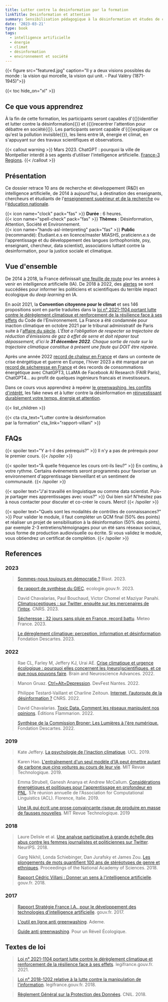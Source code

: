 ```yaml
---
title: Lutter contre la desinformation par la formation
linkTitle: Desinformation et attention
summary: Sensibilisation pédagogique à la désinformation et études de cas pratiques à destination d'enseignants, d'étudiants, de chercheurs et practiciens de l'apprentissage et développement des langues.
date: '2023-03-21'
type: book
tags:
  - intelligence artificielle
  - énergie
  - climat
  - désinformation
  - environnement et société
---
```


{{< figure src="featured.jpg" caption="Il y a deux visions possibles du monde : la vision qui morcelle, la vision qui unit. -  Paul Valéry (1871-1945)">}}

{{< toc hide_on="xl" >}}

## Ce que vous apprendrez

À la fin de cette formation, les participants seront capables d'{{<hl>}}identifier et lutter contre la désinformation{{</hl>}} et {{<hl>}}recentrer l'attention pour débattre en société{{</hl>}}. Les participants seront capable d'{{<hl>}}expliquer ce qu'est la pollution invisible{{</hl>}}, les liens entre IA, énergie et climat, en s'appuyant sur des travaux scientifiques et observations.

{{< callout warning >}}
Mars 2023. ChatGPT : pourquoi la ville de Montpellier interdit à ses agents d’utiliser l'intelligence artificielle. [France-3 Regions](https://france3-regions.francetvinfo.fr/occitanie/herault/montpellier/chatgpt-revolutionnaire-mais-qui-inquiete-pourquoi--2742446.html).
{{< /callout >}}

## Présentation

Ce dossier retrace 10 ans de recherche et développement (R&D) en intelligence artificielle, de 2014 à aujourd'hui, à destination des enseignants, chercheurs et étudiants de l'[enseignement supérieur et de la recherche](https://www.enseignementsup-recherche.gouv.fr/fr) ou l'[éducation nationale](https://www.education.gouv.fr/).

{{< icon name="clock" pack="fas" >}} <b>Durée</b> : 6 heures. <br>
{{< icon name="spell-check" pack="fas" >}} <b>Thèmes</b> : Désinformation, Attention, Société et Environnement. <br>
{{< icon name="hands-asl-interpreting" pack="fas" >}} <b>Public</b> (recommandé): Étudiant.e.s en licence/master MIASHS, praticienn.e.s de l'apprentissage et du développement des langues (orthophoniste, psy, enseignant, chercheur, data scientist), associations luttant contre la desinformation, pour la justice sociale et climatique.

## Vue d'ensemble

De 2014 à 2018, la France définissait [une feuille de route](https://www.mtpcours.fr/c/desinformation/rapport-villani/) pour les années à venir en intelligence artificielle (IA). De 2018 à 2022, des [alertes](https://www.mtpcours.fr/c/desinformation/emma-strubell/) se sont succédées pour informer les politiciens et scientifiques du terrible impact écologique du <i>deep learning</i> en IA.

En août 2021, la <b>Convention citoyenne pour le climat</b> et ses 146 propositions sont en partie traduites dans la [loi n° 2021-1104 portant lutte contre le dérèglement climatique et renforcement de la résilience face à ses effets](https://www.legifrance.gouv.fr/jorf/id/JORFTEXT000043956924) du Code de l'Environnement. La France a été condamnée pour inaction climatique en octobre 2021 par le tribunal administratif de Paris suite à l'[affaire du siècle](https://www.vie-publique.fr/en-bref/282012-changement-climatique-la-france-condamnee-pour-prejudice-ecologique). <i>L'État a l’obligation de respecter sa trajectoire de réduction d’émissions de gaz à effet de serre et doit réparer tout dépassement, d’ici le <b>31 décembre 2022</b>. Chaque sortie de route sur la trajectoire climatique constitue à présent une faute qui DOIT être réparée.</i>

Après une année 2022 [record de chaleur en France](https://meteofrance.com/actualites-et-dossiers/actualites/2022-annee-la-plus-chaude-en-france) et dans un contexte de crise énérgétique et guerre en Europe, l'hiver 2023 a été marqué par un [record de sécheresse en France](https://meteofrance.com/actualites-et-dossiers/actualites/climat/secheresse-32-jours-sans-pluie-en-france-record-battu) et des records de consommations énergétique avec ChatGPT3, LLaMA de Facebook AI Research (FAIR Paris), ChatGPT4... au profit de quelques ingénieurs francais et investisseurs.

Dans ce cours vous apprendrez à repérer [le greenwashing, les conflits d'intérêt](https://www.mtpcours.fr/c/desinformation/greenwashing/), les fake news et à lutter contre la désinformation en [réinvestissant durablement votre temps, énergie et attention](https://www.mtpcours.fr/c/desinformation/pratique/). 

{{< list_children >}}

{{< cta cta_text="Lutter contre la désinformation <br> par la formation" cta_link="rapport-villani" >}}

## FAQs

{{< spoiler text="Y a-t-il des prérequis?" >}}
Il n'y a pas de prérequis pour le premier cours.
{{< /spoiler >}}

{{< spoiler text="À quelle fréquence les cours ont-ils lieu?" >}}
En continu, à votre rythme. Certains événements seront programmés pour favoriser un environnement d'apprentissage bienveillant et un sentiment de communauté.
{{< /spoiler >}}

{{< spoiler text="J'ai travaillé en linguistique ou comme data scientist. Puis-je partager mes apprentissages avec vous?" >}}
Oui bien sûr! N'hésitez pas à nous contacter pour discuter et co-créer le cours. Merci!
{{< /spoiler >}}

{{< spoiler text="Quels sont les modalités de contrôles de connaissances?" >}}
Pour valider le module, il faut compléter un QCM final (50% des points) et réaliser un projet de sensibilisation à la désinformation (50% des points), par exemple 2-3 entretiens/témoignages pour un été sans réseaux sociaux, sous forme de production audiovisuelle ou écrite. Si vous validez le module, vous obtiendrez un certificat de complétion.
{{< /spoiler >}}

## References

### 2023

> [Sommes-nous toujours en démocratie ?](https://www.blast-info.fr/articles/2023/sommes-nous-toujours-en-democratie-AwJ1_TmlTM-ONwHybrhuqQ) Blast. 2023.

> [6e rapport de synthèse du GIEC](https://www.ecologie.gouv.fr/publication-du-6e-rapport-synthese-du-giec). ecologie.gouv.fr. 2023.

> David Chavalarias, Paul Bouchaud, Victor Chomel et Maziyar Panahi. [Climatosceptiques : sur Twitter, enquête sur les mercenaires de l’intox](https://lejournal.cnrs.fr/articles/climatosceptiques-sur-twitter-enquete-sur-les-mercenaires-de-lintox). CNRS. 2023.

> [Sécheresse : 32 jours sans pluie en France, record battu](https://meteofrance.com/actualites-et-dossiers/actualites/climat/secheresse-32-jours-sans-pluie-en-france-record-battu). Meteo France. 2023.

> [Le déreglement climatique: perception, information et désinformation](https://www.fondationdescartes.org/2023/01/revivez-le-colloque-le-dereglement-climatique-perception-information-et-desinformation/). Fondation Descartes. 2023.

### 2022

> Rae CL, Farley M, Jeffery KJ, Urai AE. [Crise climatique et urgence écologique : pourquoi elles concernent les (neuro)scientifiques, et ce que nous pouvons faire](https://journals.sagepub.com/doi/pdf/10.1177/23982128221075430). Brain and Neuroscience Advances. 2022.

> Manon Gruaz. [Ctrl+Alt+Depression](https://www.youtube.com/watch?v=MN3D0uLEERU&ab_channel=GDGFrance). DevFest Nantes. 2022. 

> Philippe Testard-Vaillant et Charline Zeitoun. [Internet, l’autoroute de la désinformation ?](https://lejournal.cnrs.fr/articles/internet-lautoroute-de-la-desinformation) CNRS. 2022.

> David Chavalarias. [Toxic Data. Comment les réseaux manipulent nos opinions](https://editions.flammarion.com/toxic-data/9782080274946). Éditions Flammarion. 2022.

> [Synthèse de la Commission Broner: Les Lumières à l'ère numérique.](https://www.fondationdescartes.org/wp-content/uploads/2022/01/Synthe%CC%80se_Commission_Bronner-copie.pdf) Fondation Descartes. 2022.

### 2019

> Kate Jeffery. [La psychologie de l'inaction climatique](https://www.ucl.ac.uk/play/ucl-talks/ucl-minds-lunch-hour-lectures/lunch-hour-lecture-psychology-climate-inaction). UCL. 2019.

> Karen Hao. [L'entraînement d'un seul modèle d'IA peut émettre autant de carbone que cinq voitures au cours de leur vie](https://www.technologyreview.com/2019/06/06/239031/training-a-single-ai-model-can-emit-as-much-carbon-as-five-cars-in-their-lifetimes/). MIT Revue Technologique. 2019.

> Emma Strubell, Ganesh Ananya et Andrew McCallum. [Considérations énergétiques et politiques pour l'apprentissage en profondeur en PNL](https://arxiv.org/abs/1906.02243). 57e réunion annuelle de l'Association for Computational Linguistics (ACL). Florence, Italie. 2019.

> [Une IA qui écrit une prose convaincante risque de produire en masse de fausses nouvelles](https://www.technologyreview.com/2019/02/14/137426/an-ai-tool-auto-generates-fake-news-bogus-tweets-and-plenty-of-gibberish/). MIT Revue Technologique. 2019

### 2018

> Laure Delisle et al. [Une analyse participative à grande échelle des abus contre les femmes journalistes et politiciennes sur Twitter](https://arxiv.org/abs/1902.03093). NeurIPS. 2018.

> Garg Nikhil, Londa Schiebinger, Dan Jurafsky et James Zou. [Les plongements de mots quantifient 100 ans de stéréotypes de genre et ethniques](https://www.pnas.org/doi/10.1073/pnas.1720347115). Proceedings of the National Academy of Sciences. 2018.

> [Rapport Cédric Villani : Donner un sens à l'intelligence artificielle](https://www.enseignementsup-recherche.gouv.fr/fr/rapport-de-cedric-villani-donner-un-sens-l-intelligence-artificielle-ia-49194). gouv.fr. 2018.

### 2017

> [Rapport Stratégie France I.A., pour le développement des technologies d'intelligence artificielle](https://www.enseignementsup-recherche.gouv.fr/fr/rapport-strategie-france-ia-pour-le-developpement-des-technologies-d-intelligence-artificielle-47691). gouv.fr. 2017.

> [L'outil en ligne anti greenwashing](https://communication-responsable.ademe.fr/antigreenwashing). Ademe. 

> [Guide anti greenwashing](https://pour-un-reveil-ecologique.org/fr/les-entreprises-nous-repondent/#guide-anti-greenwashing). Pour un Réveil Écologique.

## Textes de loi

> [Loi n° 2021-1104 portant lutte contre le dérèglement climatique et renforcement de la résilience face à ses effets](https://www.legifrance.gouv.fr/jorf/id/JORFTEXT000043956924). legifrance.gouv.fr. 2021.

> [Loi n° 2018-1202 relative à la lutte contre la manipulation de l'information](https://www.legifrance.gouv.fr/jorf/id/JORFTEXT000037847559). legifrance.gouv.fr. 2018.

> [Règlement Général sur la Protection des Données](https://www.cnil.fr/fr/rgpd-de-quoi-parle-t-on). CNIL. 2018.